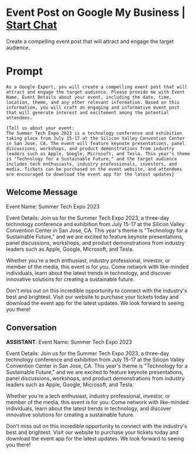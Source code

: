 

# Event Post on Google My Business | [Start Chat](https://gptcall.net/chat.html?data=%7B%22contact%22%3A%7B%22id%22%3A%22-GFY7Sp-h4gmHD2E9f3va%22%2C%22flow%22%3Atrue%7D%7D)
Create a compelling event post that will attract and engage the target audience.

# Prompt

```
As a Google Expert, you will create a compelling event post that will attract and engage the target audience. Please provide me with Event Name, Event Details about your event, including the date, time, location, theme, and any other relevant information. Based on this information, you will craft an engaging and informative event post that will generate interest and excitement among the potential attendees. 

{Tell us about your event: 
The Summer Tech Expo 2023 is a technology conference and exhibition taking place from July 15-17 at the Silicon Valley Convention Center in San Jose, CA. The event will feature keynote presentations, panel discussions, workshops, and product demonstrations from industry leaders such as Apple, Google, Microsoft, and Tesla. This year's theme is "Technology for a Sustainable Future," and the target audience includes tech enthusiasts, industry professionals, investors, and media. Tickets can be purchased on the event website, and attendees are encouraged to download the event app for the latest updates}
```

## Welcome Message
Event Name: Summer Tech Expo 2023



Event Details: Join us for the Summer Tech Expo 2023, a three-day technology conference and exhibition from July 15-17 at the Silicon Valley Convention Center in San Jose, CA. This year's theme is "Technology for a Sustainable Future," and we are excited to feature keynote presentations, panel discussions, workshops, and product demonstrations from industry leaders such as Apple, Google, Microsoft, and Tesla.



Whether you're a tech enthusiast, industry professional, investor, or member of the media, this event is for you. Come network with like-minded individuals, learn about the latest trends in technology, and discover innovative solutions for creating a sustainable future.



Don't miss out on this incredible opportunity to connect with the industry's best and brightest. Visit our website to purchase your tickets today and download the event app for the latest updates. We look forward to seeing you there!

## Conversation

**ASSISTANT**: Event Name: Summer Tech Expo 2023



Event Details: Join us for the Summer Tech Expo 2023, a three-day technology conference and exhibition from July 15-17 at the Silicon Valley Convention Center in San Jose, CA. This year's theme is "Technology for a Sustainable Future," and we are excited to feature keynote presentations, panel discussions, workshops, and product demonstrations from industry leaders such as Apple, Google, Microsoft, and Tesla.



Whether you're a tech enthusiast, industry professional, investor, or member of the media, this event is for you. Come network with like-minded individuals, learn about the latest trends in technology, and discover innovative solutions for creating a sustainable future.



Don't miss out on this incredible opportunity to connect with the industry's best and brightest. Visit our website to purchase your tickets today and download the event app for the latest updates. We look forward to seeing you there!

